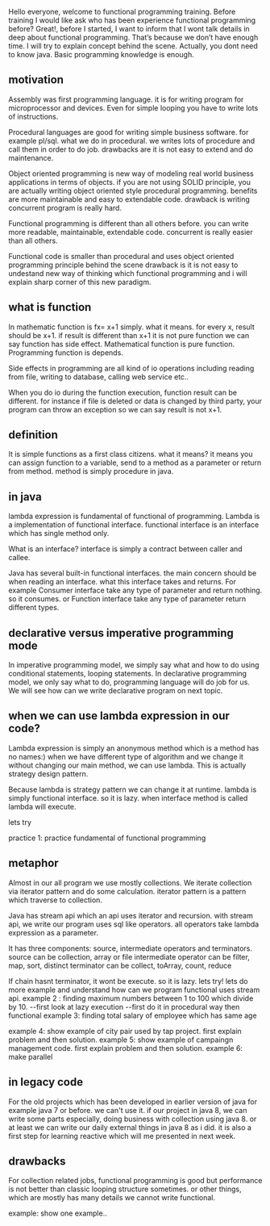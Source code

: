 
Hello everyone, welcome to functional programming training. 
Before training I would like ask who has been experience functional programming before?
Great!, before I started, I want to inform that I wont talk details in deep about functional programming. That’s because we don’t have enough time. I will try to explain concept behind the scene. Actually, you dont need to know java. Basic programming knowledge is enough.





motivation
------------------------------------

Assembly was first programming language. it is for writing program for microprocessor and devices. 
Even for simple looping you have to write lots of instructions.

Procedural languages are good for writing simple business software. for example pl/sql. what we do in procedural.
we writes lots of procedure and call them in order to do job. drawbacks are it is not easy to extend and do maintenance.

Object oriented programming is new way of modeling real world business applications in terms of objects. if you are not 
using SOLID principle, you are actually writing object oriented style procedural programming. benefits are more maintainable
and easy to extendable code. drawback is writing concurrent program is really hard.

Functional programming is different than all others before. you can write more readable, maintainable, extendable code. 
concurrent is really easier than all others.

Functional code is smaller than procedural and uses object oriented programming principle behind the scene
drawback is it is not easy to undestand new way of thinking which functional programming and i will explain sharp corner of 
this new paradigm.





what is function
--------------------------------------
In mathematic function is fx= x+1 simply. what it means. for every x, result should be x+1. if result is different than x+1
it is not pure function we can say function has side effect. Mathematical function is pure function. Programming function is depends.

Side effects in programming are all kind of io operations including reading from file, writing to database, calling web service etc..

When you do io during the function execution, function result can be different. for instance if file is deleted or data is 
changed by third party, your program can throw an exception so we can say result is not x+1.




definition
--------------------------------------
It is simple functions as a first class citizens. what it means? it means you can assign function to a variable, send to a method as a parameter or return from method. method is simply procedure in java.




in java
-------------------------------------
lambda expression is fundamental of functional of programming. Lambda is a implementation of functional interface.
functional interface is an interface which has single method only. 

What is an interface? interface is simply a contract between caller and callee. 

Java has several built-in functional interfaces. the main concern should be when reading an interface. what this interface takes and returns.
For example Consumer interface take any type of parameter and return nothing. so it consumes.
or Function interface take any type of parameter return different types.




declarative versus imperative programming mode
----------------------------------------
In imperative programming model, we simply say what and how to do using conditional statements, looping statements.
In declarative programming model, we only say what to do, programming language will do job for us. We will see how can we write declarative program on next topic.



when we can use lambda expression in our code?
----------------------------------------
Lambda expression is simply an anonymous method which is a method has no names:)
when we have different type of algorithm and we change it without changing our main method, we can use lambda.
This is actually strategy design pattern. 

Because lambda is strategy pattern we can change it at runtime. 
lambda is simply functional interface. so it is lazy. when interface method is called lambda will execute.

lets try

practice 1: practice fundamental of functional programming




metaphor
--------------------------------------
Almost in our all program we use mostly collections. We iterate collection via iterator pattern and do some calculation.
iterator pattern is a pattern which traverse to collection.

Java has stream api which an api uses iterator and recursion. with stream api, we write our program uses sql like operators.
all operators take lambda expression as a parameter.

It has three components: source, intermediate operators and terminators.
source can be collection, array or file
intermediate operator can be filter, map, sort, distinct
terminator can be collect, toArray, count, reduce

If chain hasnt terminator, it wont be execute. so it is lazy. lets try!
lets do more example and understand how can we program functional uses stream api.
example 2 : finding maximum numbers between 1 to 100 which divide by 10. 
--first look at lazy execution
--first do it in procedural way then functional
example 3: finding total salary of employee which has same age

example 4: show example of city pair used by tap project. first explain problem and then solution.
example 5: show example of campaingn management code. first explain problem and then solution.
example 6: make parallel



in legacy code
--------------------------------------
For the old projects which has been developed in earlier version of java for example java 7 or before. we can't use it.
if our project in java 8, we can write some parts especially, doing business with collection using java 8. 
or at least we can write our daily external things in java 8 as i did. 
it is also a first step for learning reactive which will me presented in next week.



drawbacks
------------------------------------
For collection related jobs, functional programming is good but performance is not better than classic looping structure
sometimes. or other things, which are mostly has many details we cannot write functional.

example: show one example..

